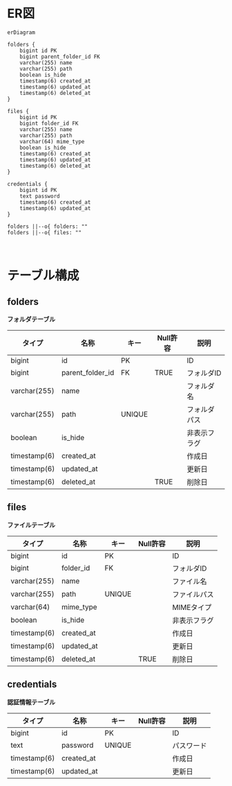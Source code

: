 # ER図

```mermaid
erDiagram

folders {
    bigint id PK
    bigint parent_folder_id FK
    varchar(255) name
    varchar(255) path
    boolean is_hide
    timestamp(6) created_at
    timestamp(6) updated_at
    timestamp(6) deleted_at
}

files {
    bigint id PK
    bigint folder_id FK
    varchar(255) name
    varchar(255) path
    varchar(64) mime_type
    boolean is_hide
    timestamp(6) created_at
    timestamp(6) updated_at
    timestamp(6) deleted_at
}

credentials {
    bigint id PK
    text password
    timestamp(6) created_at
    timestamp(6) updated_at
}

folders ||--o{ folders: ""
folders ||--o{ files: ""
```
<br />

# テーブル構成

## folders

**フォルダテーブル**

| タイプ | 名称 | キー | Null許容 | 説明 |
| ---- | ---- | ---- | ---- | ---- |
| bigint | id | PK | | ID |
| bigint | parent_folder_id | FK | TRUE | フォルダID |
| varchar(255) | name | | | フォルダ名 |
| varchar(255) | path | UNIQUE | | フォルダパス |
| boolean | is_hide | | | 非表示フラグ |
| timestamp(6) | created_at | | | 作成日 |
| timestamp(6) | updated_at | | | 更新日 |
| timestamp(6) | deleted_at | | TRUE | 削除日 |

## files

**ファイルテーブル**

| タイプ | 名称 | キー | Null許容 | 説明 |
| ---- | ---- | ---- | ---- | ---- |
| bigint | id | PK | | ID |
| bigint | folder_id | FK | | フォルダID |
| varchar(255) | name | | | ファイル名 |
| varchar(255) | path | UNIQUE | | ファイルパス |
| varchar(64) | mime_type | | | MIMEタイプ |
| boolean | is_hide | | | 非表示フラグ |
| timestamp(6) | created_at | | | 作成日 |
| timestamp(6) | updated_at | | | 更新日 |
| timestamp(6) | deleted_at | | TRUE | 削除日 |

## credentials

**認証情報テーブル**

| タイプ | 名称 | キー | Null許容 | 説明 |
| ---- | ---- | ---- | ---- | ---- |
| bigint | id | PK | | ID |
| text | password | UNIQUE | | パスワード |
| timestamp(6) | created_at | | | 作成日 |
| timestamp(6) | updated_at | | | 更新日 |
